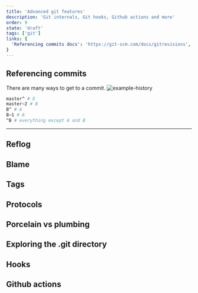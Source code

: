 ```yaml
---
title: 'Advanced git features'
description: 'Git internals, Git hooks, Github actions and more'
order: 9
state: 'draft'
tags: ['git']
links: {
  'Referencing commits docs': 'https://git-scm.com/docs/gitrevisions',
}
---
```


## Referencing commits

There are many ways to get to a commit.
![example-history](https://git-scm.com/book/en/v2/images/double-dot.png)

```bash
master^ # E
master~2 # B
B^ # A
B~1 # A
^B # everything except A and B
```

---

## Reflog

## Blame

## Tags

## Protocols

## Porcelain vs plumbing

## Exploring the .git directory

## Hooks

## Github actions

<!-- TODO: tags -->

<!-- TODO: reflog -->

<!-- # selects the commit master was -->
<!-- # on at the given time -->
<!-- master@{5.days.ago} -->
<!-- TODO: protocols -->
